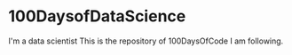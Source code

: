 # 100DaysofDataScience
I'm a data scientist 
This is the repository of 100DaysOfCode I am following.
